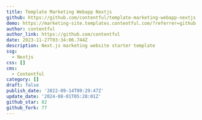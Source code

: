 ```yaml
---
title: Template Marketing Webapp Nextjs
github: https://github.com/contentful/template-marketing-webapp-nextjs
demo: https://marketing-site.templates.contentful.com/?referrer=github
author: contentful
author_link: https://github.com/contentful
date: 2023-11-27T03:34:06.744Z
description: Next.js marketing website starter template
ssg:
  - Nextjs
css: []
cms:
  - Contentful
category: []
draft: false
publish_date: '2022-09-14T09:29:47Z'
update_date: '2024-08-01T05:28:01Z'
github_star: 82
github_fork: 77
---
```

